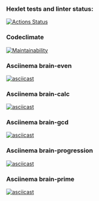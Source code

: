 ### Hexlet tests and linter status:
[![Actions Status](https://github.com/1gwh1te/python-project-49/workflows/hexlet-check/badge.svg)](https://github.com/1gwh1te/python-project-49/actions)
### Codeclimate
[![Maintainability](https://api.codeclimate.com/v1/badges/f3a6c80e2119f5532076/maintainability)](https://codeclimate.com/github/1gwh1te/python-project-49/maintainability)
### Asciinema brain-even
[![asciicast](https://asciinema.org/a/YJ1XuO1OsO2wICJENrmIRSZuv.svg)](https://asciinema.org/a/YJ1XuO1OsO2wICJENrmIRSZuv)
### Asciinema brain-calc
[![asciicast](https://asciinema.org/a/WIOUYABIQYwEpGzUZLYAiAf14.svg)](https://asciinema.org/a/WIOUYABIQYwEpGzUZLYAiAf14)
### Asciinema brain-gcd
[![asciicast](https://asciinema.org/a/e4oHPkYneleAnKrnZPWkiWRB2.svg)](https://asciinema.org/a/e4oHPkYneleAnKrnZPWkiWRB2)
### Asciinema brain-progression
[![asciicast](https://asciinema.org/a/LQyPsJA55qlzFU8WWc9jYeibq.svg)](https://asciinema.org/a/LQyPsJA55qlzFU8WWc9jYeibq)
### Asciinema brain-prime
[![asciicast](https://asciinema.org/a/WSYA5tX5DDBgoVbQn24IxFZIA.svg)](https://asciinema.org/a/WSYA5tX5DDBgoVbQn24IxFZIA)
